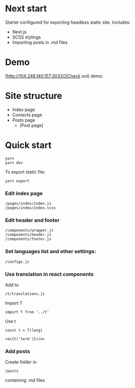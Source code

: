 
# Next start

Starter configured for exporting headless static site. Includes:

- Next.js
- SCSS stylings
- Importing posts in .md files

# Demo

[http://104.248.140.157:3033/](Check out) demo.


# Site structure

- Index page
- Contacts page
- Posts page
    - [Post page]

# Quick start

```
yarn
yarn dev
```

To export static file:

```
yarn export
```

### Edit index page

```
/pages/index/index.js
/pages/index/index.scss
```

### Edit header and footer

```
/components/wrapper.js
/components/header.js
/components/footer.js
```

### Set languages list and other settings:

```
/configs.js
```

### Use translation in react components

Add to

```
/t/translations.js
```

Import T

```
import T from '../t'
```

Use t

```
const t = T(lang)

<a>{t('term')}</a>
```

### Add posts

Create <name> folder in

```
/posts
```

containing <lang>.md files
